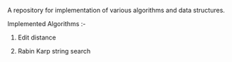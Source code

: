 A repository for implementation of various algorithms and data structures.

Implemented Algorithms :-
 1. Edit distance

 2. Rabin Karp string search
